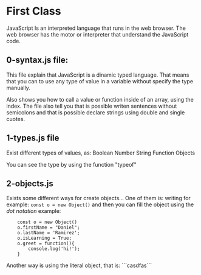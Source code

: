 # First Class
JavaScript
Is an interpreted language that runs in the web browser.
The web browser has the motor or interpreter that understand the JavaScript code.

## 0-syntax.js file:
This file explain that JavaScript is a dinamic typed language. That means that you
can to use any type of value in a variable without specify the type manually.

Also shows you how to call a value or function inside of an array, using the index.
The file also tell you that is possible writen sentences without semicolons and that
is possible declare strings using double and single cuotes.

## 1-types.js file
Exist different types of values, as:
Boolean
Number
String
Function
Objects

You can see the type by using the function "typeof"

## 2-objects.js
Exists some different ways for create objects... One of them is:
writing for example:
```const o = new Object()```
and then you can fill the object using the *dot notation*
example:
```
    const o = new Object()
    o.firstName = "Daniel";
    o.lastName = 'Ramirez';
    o.isLearning = True;
    o.greet = function(){
        console.log('hi!');
    }
```

Another way is using the literal object, that is:
´´´casdfas´´´
